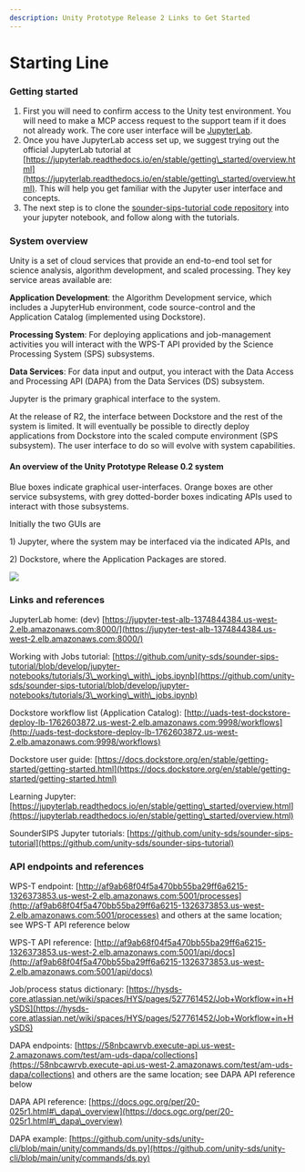 ```yaml
---
description: Unity Prototype Release 2 Links to Get Started
---
```


# Starting Line

### **Getting started**

1. First you will need to confirm access to the Unity test environment. You will need to make a MCP access request to the support team if it does not already work. The core user interface will be [JupyterLab](https://jupyter-test-alb-1374844384.us-west-2.elb.amazonaws.com:8000/).
2. Once you have JupyterLab access set up, we suggest trying out the official JupyterLab tutorial at [https://jupyterlab.readthedocs.io/en/stable/getting\_started/overview.html](https://jupyterlab.readthedocs.io/en/stable/getting\_started/overview.html). This will help you get familiar with the Jupyter user interface and concepts.
3. The next step is to clone the [sounder-sips-tutorial code repository](https://github.com/unity-sds/sounder-sips-tutorial) into your jupyter notebook, and follow along with the tutorials.



### **System overview**

Unity is a set of cloud services that provide an end-to-end tool set for science analysis, algorithm development, and scaled processing. They key service areas available are:

**Application Development**: the Algorithm Development service, which includes a JupyterHub environment, code source-control and the Application Catalog (implemented using Dockstore).

**Processing System**: For deploying applications and job-management activities you will interact with the WPS-T API provided by the Science Processing System (SPS) subsystems.&#x20;

**Data Services**: For data input and output, you interact with the Data Access and Processing API (DAPA) from the Data Services (DS) subsystem.

Jupyter is the primary graphical interface to the system.&#x20;

At the release of R2, the interface between Dockstore and the rest of the system is limited. It will eventually be possible to directly deploy applications from Dockstore into the scaled compute environment (SPS subsystem). The user interface to do so will evolve with system capabilities.

#### **An overview of the Unity Prototype Release 0.2 system**

Blue boxes indicate graphical user-interfaces. Orange boxes are other service subsystems, with grey dotted-border boxes indicating APIs used to interact with those subsystems.

Initially the two GUIs are&#x20;

1\) Jupyter, where the system may be interfaced via the indicated APIs, and

2\) Dockstore, where the Application Packages are stored.

![](https://documents.lucid.app/documents/2eaf0390-bb79-4c4d-af02-e7f64e0914a3/pages/.2F-os\_15SZe?a=6273\&x=5292\&y=661\&w=1141\&h=1342\&store=1\&accept=image%2F\*\&auth=LCA%204ffb33e23d9c8212fca25bf036f885be2e9a068b-ts%3D1659395518)

### **Links and references**

JupyterLab home: (dev) [https://jupyter-test-alb-1374844384.us-west-2.elb.amazonaws.com:8000/](https://jupyter-test-alb-1374844384.us-west-2.elb.amazonaws.com:8000/)

Working with Jobs tutorial: [https://github.com/unity-sds/sounder-sips-tutorial/blob/develop/jupyter-notebooks/tutorials/3\_working\_with\_jobs.ipynb](https://github.com/unity-sds/sounder-sips-tutorial/blob/develop/jupyter-notebooks/tutorials/3\_working\_with\_jobs.ipynb)

Dockstore workflow list (Application Catalog): [http://uads-test-dockstore-deploy-lb-1762603872.us-west-2.elb.amazonaws.com:9998/workflows](http://uads-test-dockstore-deploy-lb-1762603872.us-west-2.elb.amazonaws.com:9998/workflows)

Dockstore user guide: [https://docs.dockstore.org/en/stable/getting-started/getting-started.html](https://docs.dockstore.org/en/stable/getting-started/getting-started.html)

Learning Jupyter: [https://jupyterlab.readthedocs.io/en/stable/getting\_started/overview.html](https://jupyterlab.readthedocs.io/en/stable/getting\_started/overview.html)

SounderSIPS Jupyter tutorials: [https://github.com/unity-sds/sounder-sips-tutorial](https://github.com/unity-sds/sounder-sips-tutorial)

### **API endpoints and references**

WPS-T endpoint: [http://af9ab68f04f5a470bb55ba29ff6a6215-1326373853.us-west-2.elb.amazonaws.com:5001/processes](http://af9ab68f04f5a470bb55ba29ff6a6215-1326373853.us-west-2.elb.amazonaws.com:5001/processes) and others at the same location; see WPS-T API reference below

WPS-T API reference: [http://af9ab68f04f5a470bb55ba29ff6a6215-1326373853.us-west-2.elb.amazonaws.com:5001/api/docs](http://af9ab68f04f5a470bb55ba29ff6a6215-1326373853.us-west-2.elb.amazonaws.com:5001/api/docs)

Job/process status dictionary: [https://hysds-core.atlassian.net/wiki/spaces/HYS/pages/527761452/Job+Workflow+in+HySDS](https://hysds-core.atlassian.net/wiki/spaces/HYS/pages/527761452/Job+Workflow+in+HySDS)

DAPA endpoints: [https://58nbcawrvb.execute-api.us-west-2.amazonaws.com/test/am-uds-dapa/collections](https://58nbcawrvb.execute-api.us-west-2.amazonaws.com/test/am-uds-dapa/collections) and others are the same location; see DAPA API reference below

DAPA API reference: [https://docs.ogc.org/per/20-025r1.html#\_dapa\_overview](https://docs.ogc.org/per/20-025r1.html#\_dapa\_overview)

DAPA example: [https://github.com/unity-sds/unity-cli/blob/main/unity/commands/ds.py](https://github.com/unity-sds/unity-cli/blob/main/unity/commands/ds.py)

